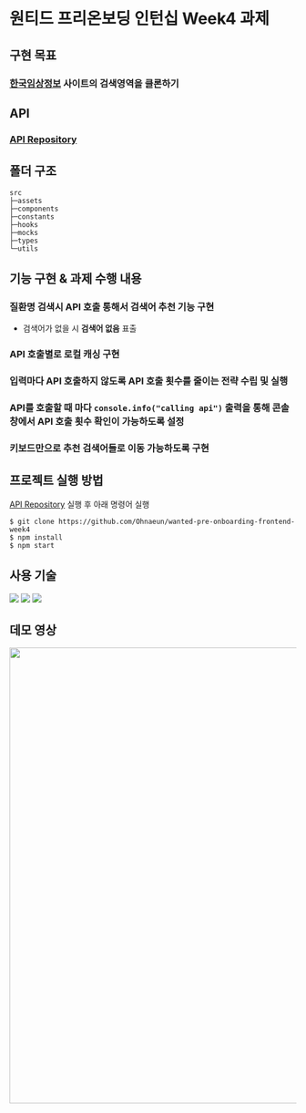 # 원티드 프리온보딩 인턴십 Week4 과제

## 구현 목표

### [한국임상정보](https://clinicaltrialskorea.com/) 사이트의 검색영역을 클론하기

## API

### [API Repository](https://github.com/walking-sunset/assignment-api)

## 폴더 구조

```
src
├─assets
├─components
├─constants
├─hooks
├─mocks
├─types
└─utils
```

## 기능 구현 & 과제 수행 내용

### 질환명 검색시 API 호출 통해서 검색어 추천 기능 구현

- 검색어가 없을 시 **검색어 없음** 표출

### API 호출별로 로컬 캐싱 구현

### 입력마다 API 호출하지 않도록 API 호출 횟수를 줄이는 전략 수립 및 실행

### API를 호출할 때 마다 `console.info("calling api")` 출력을 통해 콘솔창에서 API 호출 횟수 확인이 가능하도록 설정

### 키보드만으로 추천 검색어들로 이동 가능하도록 구현

## 프로젝트 실행 방법

[API Repository](https://github.com/walking-sunset/assignment-api) 실행 후 아래 명령어 실행

```
$ git clone https://github.com/Ohnaeun/wanted-pre-onboarding-frontend-week4
$ npm install
$ npm start
```

## 사용 기술

<img src="https://img.shields.io/badge/TypeScript-3178C6?style=for-the-badge&logo=TypeScript&logoColor=white"> <img src="https://img.shields.io/badge/React-61DAFB?style=for-the-badge&logo=React&logoColor=black"> <img src="https://img.shields.io/badge/Styled_Components-DB7093?style=for-the-badge&logo=styledcomponents&logoColor=white">

## 데모 영상

<p align="center">
<img src='' width='600px' height='800px'/>
</p>
